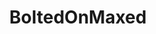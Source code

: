 ---
title: BoltedOnMaxed
crosslinks:
- glowtits
- creepyasfuck
- pornstarfashion
- BlondieBennett
- 90sTits
- DollyFox
---